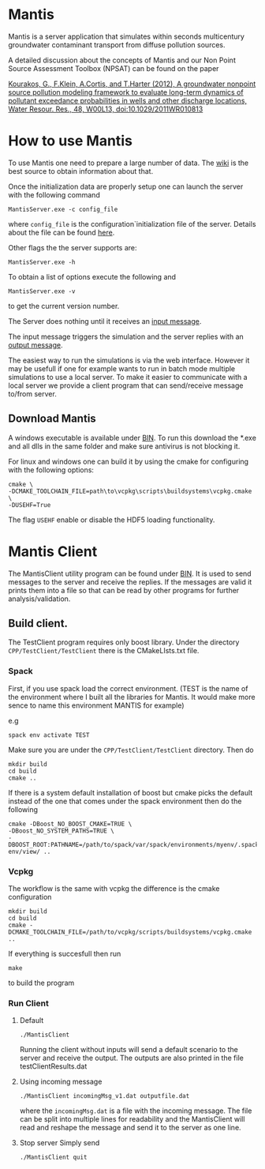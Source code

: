# Mantis
Mantis is a server application that simulates within seconds multicentury groundwater contaminant transport from diffuse pollution sources. 

A detailed discussion about the concepts of Mantis and our Non Point Source Assessment Toolbox (NPSAT) can be found on the paper

[Kourakos, G., F.Klein, A.Cortis, and T.Harter (2012), A groundwater nonpoint source pollution modeling framework to evaluate long-term dynamics of pollutant exceedance probabilities in wells and other discharge locations, Water Resour. Res., 48, W00L13, doi:10.1029/2011WR010813](https://agupubs.onlinelibrary.wiley.com/doi/full/10.1029/2011WR010813)



# How to use Mantis
To use Mantis one need to prepare a large number of data. The [wiki](https://github.com/giorgk/Mantis/wiki) is the best source to obtain information about that.

Once the initialization data are properly setup one can launch the server with the following command

```
MantisServer.exe -c config_file
```
where `config_file` is the configuration`initialization file of the server. Details about the file can be found [here](https://github.com/giorgk/Mantis/wiki/Initialization-Data).

Other flags the the server supports are:
```
MantisServer.exe -h
```
To obtain a list of options execute the following
and
```
MantisServer.exe -v
```
to get the current version number.

The Server does nothing until it receives an [input message](https://github.com/giorgk/Mantis/wiki/Runtime-Data).

The input message triggers the simulation and the server replies with an [output message](https://github.com/giorgk/Mantis/wiki#output-data).

The easiest way to run the simulations is via the web interface. However it may be usefull if one for example wants to run in batch mode multiple simulations to use a local server. To make it easier to communicate with a local server we provide a client program that can send/receive message to/from server.

## Download Mantis
A windows executable is available under [BIN](https://github.com/giorgk/Mantis/tree/master/CPP/BIN). To run this download the *.exe and all dlls in the same folder and make sure antivirus is not blocking it.

For linux and windows one can build it by using the cmake for configuring with the following options:
```
cmake \
-DCMAKE_TOOLCHAIN_FILE=path\to\vcpkg\scripts\buildsystems\vcpkg.cmake \
-DUSEHF=True
```
The flag `USEHF` enable or disable the HDF5 loading functionality.



 # Mantis Client

 The MantisClient utility program can be found under [BIN](https://github.com/giorgk/Mantis/tree/master/CPP/BIN). It is used to send  messages to the server and receive the replies.
 If the messages are valid it prints them into a file so that can be read by other programs for further analysis/validation.

 ## Build client.
 The TestClient program requires only boost library. Under the directory ```CPP/TestClient/TestClient``` there is the CMakeLIsts.txt file.
 
 ### Spack
 First, if you use spack load the correct environment. (TEST is the name of the environment where I built all the libraries for Mantis. It would make more sence to name this environment MANTIS for example)

 e.g
 ```
spack env activate TEST
 ```
Make sure you are under the ```CPP/TestClient/TestClient``` directory. Then do
 ```
mkdir build
cd build
cmake ..
 ```
 If there is a system default installation of boost but cmake picks the default instead of the one that comes under the spack environment then do the following
 ```
cmake -DBoost_NO_BOOST_CMAKE=TRUE \
-DBoost_NO_SYSTEM_PATHS=TRUE \
-DBOOST_ROOT:PATHNAME=/path/to/spack/var/spack/environments/myenv/.spack-env/view/ ..
 ```


### Vcpkg
The workflow is the same with vcpkg the difference is the cmake configuration
```
mkdir build
cd build
cmake -DCMAKE_TOOLCHAIN_FILE=/path/to/vcpkg/scripts/buildsystems/vcpkg.cmake ..
```
If everything is succesfull then run
```
make
```
to build the program

### Run Client
1. Default
    ```
    ./MantisClient
    ```
    Running the client without inputs will send a default scenario to the server and receive the output. The outputs are also printed in the file testClientResults.dat

2. Using incoming message
    ```
    ./MantisClient incomingMsg_v1.dat outputfile.dat
    ```
    where the ```incomingMsg.dat``` is a file with the incoming message. The file can be split into multiple lines for readability and the MantisClient will read and reshape the message and send it to the server as one line. 

3. Stop server
    Simply send
    ```
    ./MantisClient quit
    ```





